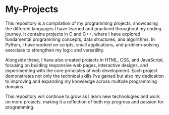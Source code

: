 # My-Projects

This repository is a compilation of my programming projects, showcasing the different languages I have learned and practiced throughout my coding journey. It contains projects in C and C++, where I have explored fundamental programming concepts, data structures, and algorithms. In Python, I have worked on scripts, small applications, and problem-solving exercises to strengthen my logic and versatility.

Alongside these, I have also created projects in HTML, CSS, and JavaScript, focusing on building responsive web pages, interactive designs, and experimenting with the core principles of web development. Each project demonstrates not only the technical skills I’ve gained but also my dedication to improving and expanding my knowledge across multiple programming domains.

This repository will continue to grow as I learn new technologies and work on more projects, making it a reflection of both my progress and passion for programming.

